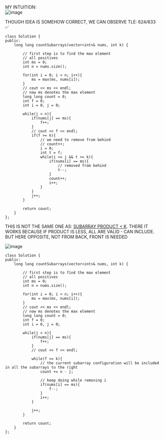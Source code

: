 ​MY INTUITION:   
![image](https://github.com/RohithBoppey/leetcode-sol/assets/73538974/6a98333d-0f06-445b-86aa-d2509b5a1ae5)    
        
THOUGH IDEA IS SOMEHOW CORRECT, WE CAN OBSERVE TLE:   624/633 ✅      
```
class Solution {
public:
    long long countSubarrays(vector<int>& nums, int k) {
        
        // first step is to find the max element
        // all positives
        int ms = 0;
        int n = nums.size();
        
        for(int i = 0; i < n; i++){
            ms = max(ms, nums[i]);
        }
        // cout << ms << endl;
        // now ms denotes the max element
        long long count = 0;
        int f = 0;
        int i = 0, j = 0;
        
        while(j < n){
            if(nums[j] == ms){
                f++;
            }
            // cout << f << endl;
            if(f >= k){
                // we need to remove from behind
                // count++;
                i = 0;
                int t = f;
                while(i <= j && t >= k){
                    if(nums[i] == ms){
                        // removed from behind
                        t--;                        
                    }
                    count++;
                    i++;
                }
            }
            j++;
        }
        
        return count;
    }
};
```
THIS IS NOT THE SAME ONE AS: [SUBARRAY PRODUCT < K](https://leetcode.com/problems/subarray-product-less-than-k/). THERE IT WORKS BECAUSE IF PRODUCT IS LESS, ALL ARE VALID - CAN INCLUDE. BUT HERE OPPOSITE, NOT FROM BACK, FRONT IS NEEDED    
      
![image](https://github.com/RohithBoppey/leetcode-sol/assets/73538974/8db1a8bf-b936-4c54-baec-496fdb42a314)      
      
```
class Solution {
public:
    long long countSubarrays(vector<int>& nums, int k) {
        
        // first step is to find the max element
        // all positives
        int ms = 0;
        int n = nums.size();
        
        for(int i = 0; i < n; i++){
            ms = max(ms, nums[i]);
        }
        // cout << ms << endl;
        // now ms denotes the max element
        long long count = 0;
        int f = 0;
        int i = 0, j = 0;
        
        while(j < n){
            if(nums[j] == ms){
                f++;
            }
            // cout << f << endl;
            
            while(f >= k){
                // the current subarray configuration will be included in all the subarrays to the right
                count += n - j;
                
                // keep doing while removing i
                if(nums[i] == ms){
                    f--;
                }
                i++;
            }
                        
            j++;
        }
        
        return count;
    }
};
```



